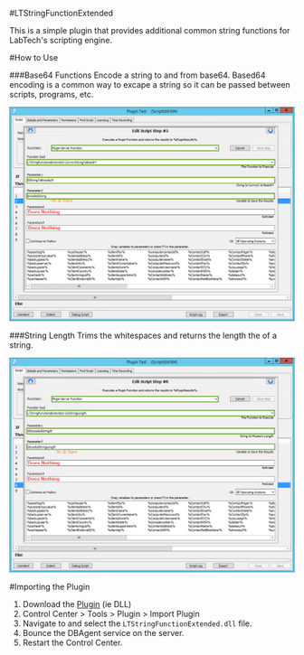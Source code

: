 #LTStringFunctionExtended

This is a simple plugin that provides additional common string functions for LabTech's scripting engine. 

#How to Use

###Base64 Functions
Encode a string to and from base64. Based64 encoding is a common way to excape a string so it can be passed between scripts, programs, etc.

![ToBase64 Example](./images/ExampleToBase64.png?raw=true)
 
###String Length
Trims the whitespaces and returns the length the of a string.

![StringLength Example](./images/ExampleStringLength.png?raw=true)


#Importing the Plugin
1. Download the [Plugin](./bin/Release/LTStringFunctionExtended.dll?raw=true) (ie DLL)
1. Control Center > Tools > Plugin > Import Plugin
2. Navigate to and select the `LTStringFunctionExtended.dll` file.
3. Bounce the DBAgent service on the server.
3. Restart the Control Center.